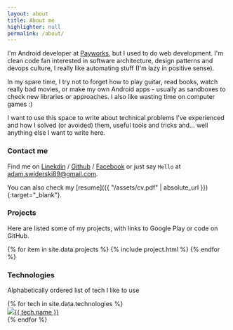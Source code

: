 ```yaml
---
layout: about
title: About me
highlighter: null
permalink: /about/
---
```


I'm Android developer at [Payworks][p], but I used to do web development.
I'm clean code fan interested in software architecture, design patterns and devops culture, I really like automating stuff (I'm lazy in positive sense).

In my spare time, I try not to forget how to play guitar, read books, watch really bad movies, or make my own Android apps - usually as sandboxes to check new libraries or approaches. I also like wasting time on computer games :)

I want to use this space to write about technical problems I've experienced and how I solved (or avoided) them, useful tools and tricks and... well anything else I want to write here.

### Contact me

Find me on [Linekdin][linkedin] / [Github][github] / [Facebook][fb] or just say `Hello` at
[adam.swiderski89@gmail.com](adam.swiderski89@gmail.com).

You can also check my [resume]({{ "/assets/cv.pdf" | absolute_url }}){:target="_blank"}.

### Projects

Here are listed some of my projects, with links to Google Play or code on GitHub.

{% for item in site.data.projects %}
  {% include project.html %}
{% endfor %}


### Technologies

Alphabetically ordered list of tech I like to use

<div class="chipsContainer">
    <div class="row">
      {% for tech in site.data.technologies %}
      <a href=" {{ tech.link }}">
          <div class="chips"><img src="{{ tech.icon }}">{{ tech.name }}</div>
      </a>
      {% endfor %}
  </div>
</div>

[p]: https://www.cybersource.com
[github]: https://github.com/asvid
[linkedin]: https://pl.linkedin.com/in/aswiderski
[fb]: https://www.facebook.com/adam.swiderski.pmi
